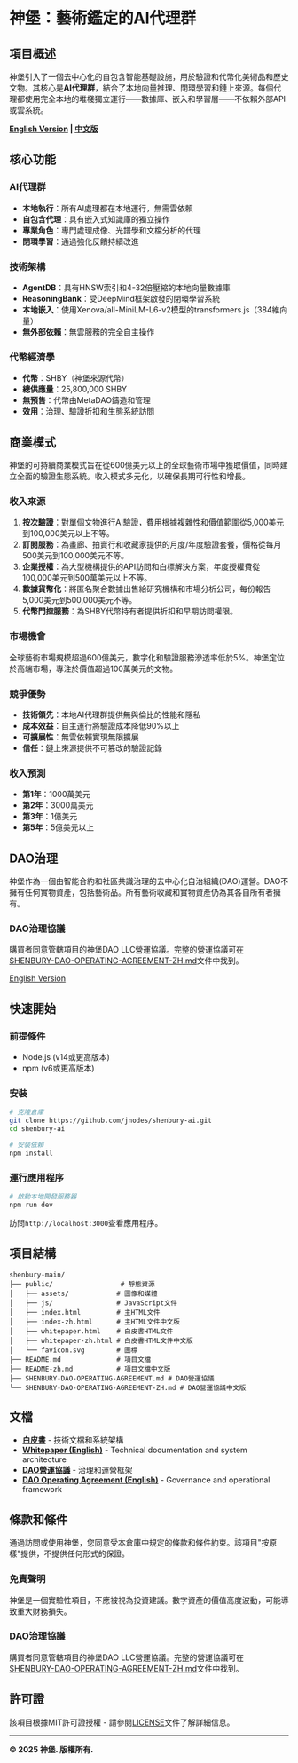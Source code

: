 # 神堡：藝術鑑定的AI代理群

## 項目概述

神堡引入了一個去中心化的自包含智能基礎設施，用於驗證和代幣化美術品和歷史文物。其核心是**AI代理群**，結合了本地向量推理、閉環學習和鏈上來源。每個代理都使用完全本地的堆棧獨立運行——數據庫、嵌入和學習層——不依賴外部API或雲系統。

**[English Version](README.md) | [中文版](README-zh.md)**

## 核心功能

### AI代理群
- **本地執行**：所有AI處理都在本地運行，無需雲依賴
- **自包含代理**：具有嵌入式知識庫的獨立操作
- **專業角色**：專門處理成像、光譜學和文檔分析的代理
- **閉環學習**：通過強化反饋持續改進

### 技術架構
- **AgentDB**：具有HNSW索引和4-32倍壓縮的本地向量數據庫
- **ReasoningBank**：受DeepMind框架啟發的閉環學習系統
- **本地嵌入**：使用Xenova/all-MiniLM-L6-v2模型的transformers.js（384維向量）
- **無外部依賴**：無雲服務的完全自主操作

### 代幣經濟學
- **代幣**：SHBY（神堡來源代幣）
- **總供應量**：25,800,000 SHBY
- **無預售**：代幣由MetaDAO鑄造和管理
- **效用**：治理、驗證折扣和生態系統訪問

## 商業模式

神堡的可持續商業模式旨在從600億美元以上的全球藝術市場中獲取價值，同時建立全面的驗證生態系統。收入模式多元化，以確保長期可行性和增長。

### 收入來源
1. **按次驗證**：對單個文物進行AI驗證，費用根據複雜性和價值範圍從5,000美元到100,000美元以上不等。
2. **訂閱服務**：為畫廊、拍賣行和收藏家提供的月度/年度驗證套餐，價格從每月500美元到100,000美元不等。
3. **企業授權**：為大型機構提供的API訪問和白標解決方案，年度授權費從100,000美元到500萬美元以上不等。
4. **數據貨幣化**：將匿名聚合數據出售給研究機構和市場分析公司，每份報告5,000美元到500,000美元不等。
5. **代幣門控服務**：為SHBY代幣持有者提供折扣和早期訪問權限。

### 市場機會
全球藝術市場規模超過600億美元，數字化和驗證服務滲透率低於5%。神堡定位於高端市場，專注於價值超過100萬美元的文物。

### 競爭優勢
- **技術領先**：本地AI代理群提供無與倫比的性能和隱私
- **成本效益**：自主運行將驗證成本降低90%以上
- **可擴展性**：無雲依賴實現無限擴展
- **信任**：鏈上來源提供不可篡改的驗證記錄

### 收入預測
- **第1年**：1000萬美元
- **第2年**：3000萬美元
- **第3年**：1億美元
- **第5年**：5億美元以上

## DAO治理

神堡作為一個由智能合約和社區共識治理的去中心化自治組織(DAO)運營。DAO不擁有任何實物資產，包括藝術品。所有藝術收藏和實物資產仍為其各自所有者擁有。

### DAO治理協議
購買者同意管轄項目的神堡DAO LLC營運協議。完整的營運協議可在[SHENBURY-DAO-OPERATING-AGREEMENT-ZH.md](SHENBURY-DAO-OPERATING-AGREEMENT-ZH.md)文件中找到。

[English Version](SHENBURY-DAO-OPERATING-AGREEMENT.md)

## 快速開始

### 前提條件
- Node.js (v14或更高版本)
- npm (v6或更高版本)

### 安裝
```bash
# 克隆倉庫
git clone https://github.com/jnodes/shenbury-ai.git
cd shenbury-ai

# 安裝依賴
npm install
```

### 運行應用程序
```bash
# 啟動本地開發服務器
npm run dev
```

訪問`http://localhost:3000`查看應用程序。

## 項目結構
```
shenbury-main/
├── public/                 # 靜態資源
│   ├── assets/            # 圖像和媒體
│   ├── js/                # JavaScript文件
│   ├── index.html         # 主HTML文件
│   ├── index-zh.html      # 主HTML文件中文版
│   ├── whitepaper.html    # 白皮書HTML文件
│   ├── whitepaper-zh.html # 白皮書HTML文件中文版
│   └── favicon.svg        # 圖標
├── README.md              # 項目文檔
├── README-zh.md           # 項目文檔中文版
├── SHENBURY-DAO-OPERATING-AGREEMENT.md # DAO營運協議
└── SHENBURY-DAO-OPERATING-AGREEMENT-ZH.md # DAO營運協議中文版
```

## 文檔

- **[白皮書](public/whitepaper-zh.html)** - 技術文檔和系統架構
- **[Whitepaper (English)](public/whitepaper.html)** - Technical documentation and system architecture
- **[DAO營運協議](SHENBURY-DAO-OPERATING-AGREEMENT-ZH.md)** - 治理和運營框架
- **[DAO Operating Agreement (English)](SHENBURY-DAO-OPERATING-AGREEMENT.md)** - Governance and operational framework

## 條款和條件

通過訪問或使用神堡，您同意受本倉庫中規定的條款和條件約束。該項目"按原樣"提供，不提供任何形式的保證。

### 免責聲明
神堡是一個實驗性項目，不應被視為投資建議。數字資產的價值高度波動，可能導致重大財務損失。

### DAO治理協議
購買者同意管轄項目的神堡DAO LLC營運協議。完整的營運協議可在[SHENBURY-DAO-OPERATING-AGREEMENT-ZH.md](SHENBURY-DAO-OPERATING-AGREEMENT-ZH.md)文件中找到。

## 許可證

該項目根據MIT許可證授權 - 請參閱[LICENSE](LICENSE)文件了解詳細信息。

---

**© 2025 神堡. 版權所有.**